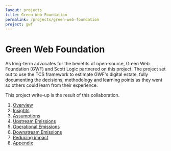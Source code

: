 ```yaml
---
layout: projects
title: Green Web Foundation
permalink: /projects/green-web-foundation
project: gwf
---
```


# Green Web Foundation

As long-term advocates for the benefits of open-source, Green Web Foundation (GWF) and Scott Logic partnered on this project. The project set out to use the TCS framework to estimate GWF's digital estate, fully documenting the decisions, methodology and learning points as they went so others could learn from their experience. 

This project write-up is the result of this collaboration.

1. [Overview](overview)
1. [Insights](insights)
1. [Assumptions](data-assumptions)
1. [Upstream Emissions](upstream)
1. [Operational Emissions](operational)
1. [Downstream Emissions](downstream)
1. [Reducing impact](reducing-impact)
1. [Appendix](appendix)
